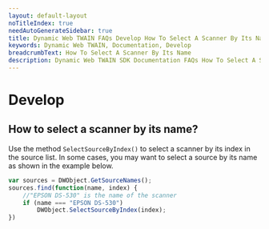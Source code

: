 ```yaml
---
layout: default-layout
noTitleIndex: true
needAutoGenerateSidebar: true
title: Dynamic Web TWAIN FAQs Develop How To Select A Scanner By Its Name
keywords: Dynamic Web TWAIN, Documentation, Develop
breadcrumbText: How To Select A Scanner By Its Name
description: Dynamic Web TWAIN SDK Documentation FAQs How To Select A Scanner By Its Name
---
```


# Develop

## How to select a scanner by its name? 

Use the method `SelectSourceByIndex()` to select a scanner by its index in the source list. In some cases, you may want to select a source by its name as shown in the example below.

``` javascript
var sources = DWObject.GetSourceNames();
sources.find(function(name, index) {
    //"EPSON DS-530" is the name of the scanner
    if (name === "EPSON DS-530")
        DWObject.SelectSourceByIndex(index);
})
```
